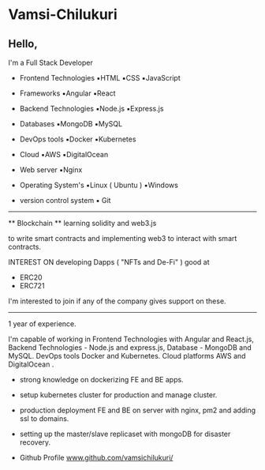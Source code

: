 # Vamsi-Chilukuri

## Hello,

I'm a Full Stack Developer 

- Frontend Technologies 
        ▪️HTML
        ▪️CSS
        ▪️JavaScript 

- Frameworks
        ▪️Angular 
        ▪️React 

- Backend Technologies
        ▪️Node.js 
        ▪️Express.js

- Databases
        ▪️MongoDB 
        ▪️MySQL 

- DevOps tools 
        ▪️Docker
        ▪️Kubernetes

- Cloud 
        ▪️AWS
        ▪️DigitalOcean 

- Web server
        ▪️Nginx

- Operating System's
        ▪️Linux ( Ubuntu ) 
        ▪️Windows 

- version control system 
        ▪️ Git

__________________________________________
** Blockchain **
learning solidity and web3.js

to write smart contracts and implementing web3 to interact with smart contracts. 

INTEREST ON developing Dapps (
"NFTs and De-Fi" )
good at
- ERC20 
- ERC721 

I'm interested to join if any of the company gives support on these.
__________________________________________
1 year of experience. 

I'm capable of working in Frontend Technologies with Angular and React.js, Backend Technologies - Node.js and express.js, Database - MongoDB and MySQL. DevOps tools Docker and Kubernetes. Cloud platforms AWS and DigitalOcean .
- strong knowledge on dockerizing FE and BE apps.
- setup kubernetes cluster for production and manage cluster.
- production deployment FE and BE on server with nginx, pm2 and adding ssl to domains.
- setting up the master/slave replicaset with mongoDB for disaster recovery.

- Github Profile 
www.github.com/vamsichilukuri/
